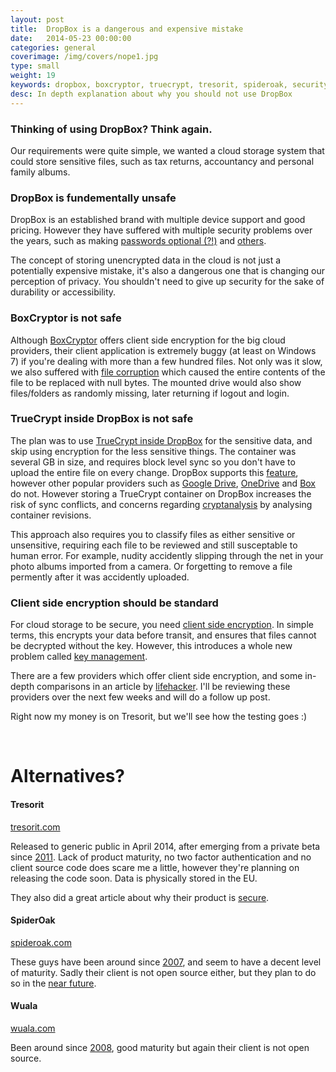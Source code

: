 ```yaml
---
layout: post
title:  DropBox is a dangerous and expensive mistake
date:   2014-05-23 00:00:00
categories: general
coverimage: /img/covers/nope1.jpg
type: small
weight: 19
keywords: dropbox, boxcryptor, truecrypt, tresorit, spideroak, security, encryption
desc: In depth explanation about why you should not use DropBox
---
```


### Thinking of using DropBox? Think again.

Our requirements were quite simple, we wanted a cloud storage system that could store sensitive files, such as tax returns, accountancy and personal family albums. 


### DropBox is fundementally unsafe


DropBox is an established brand with multiple device support and good pricing. However they have suffered with multiple security problems over the years, such as making [passwords optional (?!)](http://techcrunch.com/2011/06/20/dropbox-security-bug-made-passwords-optional-for-four-hours/) and [others](https://www.google.co.uk/search?q=dropbox+password+hack).

The concept of storing unencrypted data in the cloud is not just a potentially expensive mistake, it's also a dangerous one that is changing our perception of privacy. You shouldn't need to give up security for the sake of durability or accessibility.

### BoxCryptor is not safe

Although [BoxCryptor](https://www.boxcryptor.com/) offers client side encryption for the big cloud providers, their client application is extremely buggy (at least on Windows 7) if you're dealing with more than a few hundred files. Not only was it slow, we also suffered with [file corruption](https://www.google.co.uk/search?q=boxcryptor+file+corruption) which caused the entire contents of the file to be replaced with null bytes. The mounted drive would also show files/folders as randomly missing, later returning if logout and login.

### TrueCrypt inside DropBox is not safe

The plan was to use [TrueCrypt inside DropBox](http://www.cloudwards.net/the-ultimate-guide-to-using-truecrypt-for-dropbox/) for the sensitive data, and skip using encryption for the less sensitive things. The container was several GB in size, and requires block level sync so you don't have to upload the entire file on every change. DropBox supports this [feature](http://serverfault.com/questions/52861/how-does-dropbox-version-upload-large-files), however other popular providers such as [Google Drive](https://drive.google.com/), [OneDrive](https://onedrive.live.com/about/en-gb/) and [Box](https://www.box.com/) do not. However storing a TrueCrypt container on DropBox increases the risk of sync conflicts, and concerns regarding [cryptanalysis](http://www.truecrypt.org/docs/volume-clones#) by analysing container revisions. 

This approach also requires you to classify files as either sensitive or unsensitive, requiring each file to be reviewed and still susceptable to human error. For example, nudity accidently slipping through the net in your photo albums imported from a camera. Or forgetting to remove a file permently after it was accidently uploaded.


### Client side encryption should be standard

For cloud storage to be secure, you need [client side encryption](http://wuala.com/en/learn/technology). In simple terms, this encrypts your data before transit, and ensures that files cannot be decrypted without the key. However, this introduces a whole new problem called [key management](https://spideroak.com/privacypost/cloud-security/secure-encryption-key-management-in-the-cloud/).

There are a few providers which offer client side encryption, and some in-depth comparisons in an article by [lifehacker](http://lifehacker.com/the-best-cloud-storage-services-that-protect-your-priva-729639300). I'll be reviewing these providers over the next few weeks and will do a follow up post.

Right now my money is on Tresorit, but we'll see how the testing goes :)

&nbsp;

# Alternatives?

#### Tresorit

[tresorit.com](https://tresorit.com/)

Released to generic public in April 2014, after emerging from a private beta since [2011](http://en.wikipedia.org/wiki/Tresorit). Lack of product maturity, no two factor authentication and no client source code does scare me a little, however they're planning on releasing the code soon. Data is physically stored in the EU.

They also did a great article about why their product is [secure](https://tresorit.com/blog/did-nsa-hacked-tresorit-encryption-by-hacking-ssl/).

#### SpiderOak

[spideroak.com](https://spideroak.com/)

These guys have been around since [2007](http://en.wikipedia.org/wiki/SpiderOak), and seem to have a decent level of maturity. Sadly their client is not open source either, but they plan to do so in the [near future](https://spideroak.com/faq/questions/35/why_isnt_spideroak_open_source_yet_when_will_it_be/).

#### Wuala

[wuala.com](http://wuala.com/)

Been around since [2008](http://en.wikipedia.org/wiki/Wuala), good maturity but again their client is not open source.
